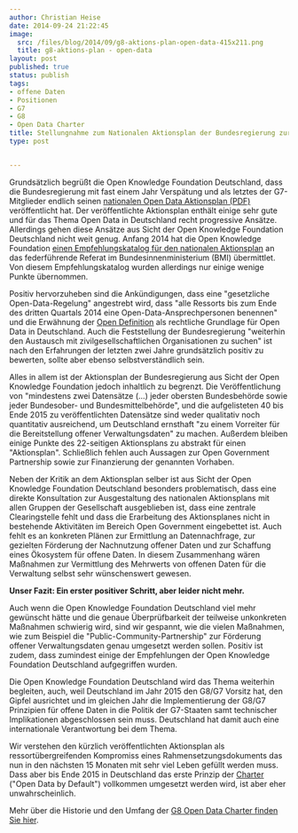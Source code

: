 ```yaml
---
author: Christian Heise
date: 2014-09-24 21:22:45
image:
  src: /files/blog/2014/09/g8-aktions-plan-open-data-415x211.png
  title: g8-aktions-plan - open-data
layout: post
published: true
status: publish
tags:
- offene Daten
- Positionen
- G7
- G8
- Open Data Charter
title: Stellungnahme zum Nationalen Aktionsplan der Bundesregierung zur Umsetzung der Open Data Charter der G8 (G7)
type: post


---
```


Grundsätzlich begrüßt die Open Knowledge Foundation Deutschland, dass die Bundesregierung mit fast einem Jahr Verspätung und als letztes der G7-Mitglieder endlich seinen [nationalen Open Data Aktionsplan (PDF)](http://www.bmi.bund.de/SharedDocs/Downloads/DE/Broschueren/2014/aktionsplan-open-data.pdf?__blob=publicationFile) veröffentlicht hat. Der veröffentlichte Aktionsplan enthält einige sehr gute und für das Thema Open Data in Deutschland recht progressive Ansätze. Allerdings gehen diese Ansätze aus Sicht der Open Knowledge Foundation Deutschland nicht weit genug. Anfang 2014 hat die Open Knowledge Foundation [einen Empfehlungskatalog für den nationalen Aktionsplan](http://offenes-deutschland.de/empfehlungen-zur-umsetzung-der-g8-open-data-charter-in-deutschland/) an das federführende Referat im Bundesinnenministerium (BMI) übermittlet. Von diesem Empfehlungskatalog wurden allerdings nur einige wenige Punkte übernommen.

Positiv hervorzuheben sind die Ankündigungen, dass eine "gesetzliche Open-Data-Regelung" angestrebt wird, dass "alle Ressorts bis zum Ende des dritten Quartals 2014 eine Open-Data-Ansprechpersonen benennen" und die Erwähnung der [Open Definition](http://opendefinition.org) als rechtliche Grundlage für Open Data in Deutschland. Auch die Feststellung der Bundesregierung "weiterhin den Austausch mit zivilgesellschaftlichen Organisationen zu suchen" ist nach den Erfahrungen der letzten zwei Jahre grundsätzlich positiv zu bewerten, sollte aber ebenso selbstverständlich sein.

Alles in allem ist der Aktionsplan der Bundesregierung aus Sicht der Open Knowledge Foundation jedoch inhaltlich zu begrenzt. Die Veröffentlichung von "mindestens zwei Datensätze (...) jeder obersten Bundesbehörde sowie jeder Bundesober- und Bundesmittelbehörde", und die aufgelisteten 40 bis Ende 2015 zu veröffentlichten Datensätze sind weder qualitativ noch quantitativ ausreichend, um Deutschland ernsthaft "zu einem Vorreiter für die Bereitstellung offener Verwaltungsdaten" zu machen. Außerdem bleiben einige Punkte des 22-seitigen Aktionsplans zu abstrakt für einen "Aktionsplan". Schließlich fehlen auch Aussagen zur Open Government Partnership sowie zur Finanzierung der genannten Vorhaben.

Neben der Kritik an dem Aktionsplan selber ist aus Sicht der Open Knowledge Foundation Deutschland besonders problematisch, dass eine direkte Konsultation zur Ausgestaltung des nationalen Aktionsplans mit allen Gruppen der Gesellschaft ausgeblieben ist, dass eine zentrale Clearingstelle fehlt und dass die Erarbeitung des Aktionsplanes nicht in bestehende Aktivitäten im Bereich Open Government eingebettet ist. Auch fehlt es an konkreten Plänen zur Ermittlung an Datennachfrage, zur gezielten Förderung der Nachnutzung offener Daten und zur Schaffung eines Ökosystem für offene Daten. In diesem Zusammenhang wären Maßnahmen zur Vermittlung des Mehrwerts von offenen Daten für die Verwaltung selbst sehr wünschenswert gewesen.

**Unser Fazit: Ein erster positiver Schritt, aber leider nicht mehr.**

Auch wenn die Open Knowledge Foundation Deutschland viel mehr gewünscht hätte und die genaue Überprüfbarkeit der teilweise unkonkreten Maßnahmen schwierig wird, sind wir gespannt, wie die vielen Maßnahmen, wie zum Beispiel die "Public-Community-Partnership" zur Förderung offener Verwaltungsdaten genau umgesetzt werden sollen. Positiv ist zudem, dass zumindest einige der Empfehlungen der Open Knowledge Foundation Deutschland aufgegriffen wurden.

Die Open Knowledge Foundation Deutschland wird das Thema weiterhin begleiten, auch, weil Deutschland im Jahr 2015 den G8/G7 Vorsitz hat, den Gipfel ausrichtet und im gleichen Jahr die Implementierung der G8/G7 Prinzipien für offene Daten in die Politik der G7-Staaten samt technischer Implikationen abgeschlossen sein muss. Deutschland hat damit auch eine internationale Verantwortung bei dem Thema.

Wir verstehen den kürzlich veröffentlichten Aktionsplan als ressortübergreifenden Kompromiss eines Rahmensetzungsdokuments das nun in den nächsten 15 Monaten mit sehr viel Leben gefüllt werden muss. Dass aber bis Ende 2015 in Deutschland das erste Prinzip der [Charter](https://www.gov.uk/government/publications/open-data-charter/g8-open-data-charter-and-technical-annex) ("Open Data by Default") vollkommen umgesetzt werden wird, ist aber eher unwahrscheinlich.

Mehr über die Historie und den Umfang der [G8 Open Data Charter finden Sie hier](/blog/2013/06/open-is-the-new-normal-g8-mitglieder-zeichnen-open-data-charter/).
